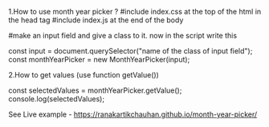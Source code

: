 1.How to use month year picker ?
#include index.css at the top of the html in the head tag
#include index.js at the end of the body

#make an input field and give a class to it.
now in the script write this 

const input = document.querySelector("name of the class of input field");
const monthYearPicker = new MonthYearPicker(input);



2.How to get values (use function getValue())

const selectedValues = monthYearPicker.getValue();
console.log(selectedValues);

See Live example - https://ranakartikchauhan.github.io/month-year-picker/
